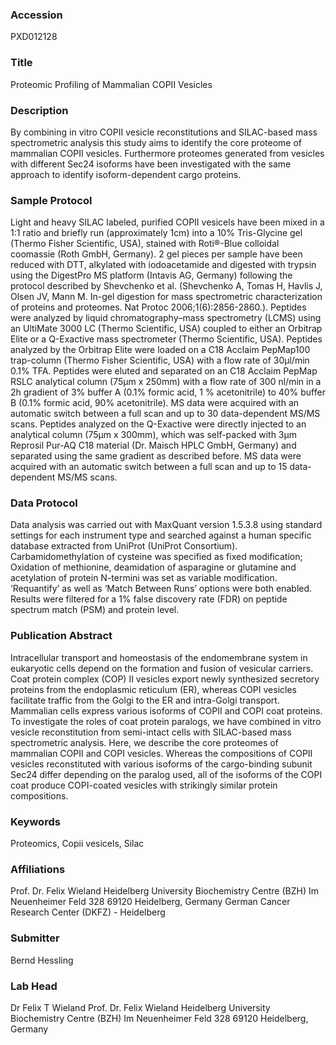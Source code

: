 ### Accession
PXD012128

### Title
Proteomic Profiling of Mammalian COPII Vesicles

### Description
By combining in vitro COPII vesicle reconstitutions and SILAC-based mass spectrometric analysis this study aims to identify the core proteome of mammalian COPII vesicles. Furthermore proteomes generated from vesicles with different Sec24 isoforms have been investigated with the same approach to identify isoform-dependent cargo proteins.

### Sample Protocol
Light and heavy SILAC labeled, purified COPII vesicels have been mixed in a 1:1 ratio and briefly run (approximately 1cm) into a 10% Tris-Glycine gel (Thermo Fisher Scientific, USA), stained with Roti®-Blue colloidal coomassie (Roth GmbH, Germany). 2 gel pieces per sample have been reduced with DTT, alkylated with iodoacetamide and digested with trypsin using the DigestPro MS platform (Intavis AG, Germany) following the protocol described by Shevchenko et al. (Shevchenko A, Tomas H, Havlis J, Olsen JV, Mann M. In-gel digestion for mass spectrometric characterization of proteins and proteomes. Nat Protoc 2006;1(6):2856-2860.). Peptides were analyzed by liquid chromatography–mass spectrometry (LCMS) using an UltiMate 3000 LC (Thermo Scientific, USA) coupled to either an Orbitrap Elite or a Q-Exactive mass spectrometer (Thermo Scientific, USA). Peptides analyzed by the Orbitrap Elite were loaded on a C18 Acclaim PepMap100 trap-column (Thermo Fisher Scientific, USA) with a flow rate of 30µl/min 0.1% TFA. Peptides were eluted and separated on an C18 Acclaim PepMap RSLC analytical column (75µm x 250mm) with a flow rate of 300 nl/min in a 2h gradient of 3% buffer A (0.1% formic acid, 1 % acetonitrile) to 40% buffer B (0.1% formic acid, 90% acetonitrile). MS data were acquired with an automatic switch between a full scan and up to 30 data-dependent MS/MS scans. Peptides analyzed on the Q-Exactive were directly injected to an analytical column (75µm x 300mm), which was self-packed with 3µm Reprosil Pur-AQ C18 material (Dr. Maisch HPLC GmbH, Germany) and separated using the same gradient as described before. MS data were acquired with an automatic switch between a full scan and up to 15 data-dependent MS/MS scans.

### Data Protocol
Data analysis was carried out with MaxQuant version 1.5.3.8 using standard settings for each instrument type and searched against a human specific database extracted from UniProt (UniProt Consortium). Carbamidomethylation of cysteine was specified as fixed modification; Oxidation of methionine, deamidation of asparagine or glutamine and acetylation of protein N-termini was set as variable modification. ‘Requantify’ as well as ‘Match Between Runs’ options were both enabled. Results were filtered for a 1% false discovery rate (FDR) on peptide spectrum match (PSM) and protein level.

### Publication Abstract
Intracellular transport and homeostasis of the endomembrane system in eukaryotic cells depend on the&#xa0;formation and fusion of vesicular carriers. Coat protein complex (COP) II vesicles export newly synthesized secretory proteins from the endoplasmic reticulum (ER), whereas COPI vesicles facilitate traffic from the Golgi to the ER and intra-Golgi transport. Mammalian cells express various isoforms of COPII and COPI coat proteins. To investigate the roles of coat protein paralogs, we have combined in&#xa0;vitro vesicle reconstitution from semi-intact cells with SILAC-based mass spectrometric analysis. Here, we describe the core proteomes of mammalian COPII and COPI vesicles. Whereas the compositions of COPII vesicles reconstituted with various isoforms of the cargo-binding subunit Sec24 differ depending on the paralog used, all of the isoforms of the COPI coat produce COPI-coated vesicles with strikingly similar protein compositions.

### Keywords
Proteomics, Copii vesicels, Silac

### Affiliations
Prof. Dr. Felix Wieland Heidelberg University Biochemistry Centre (BZH) Im Neuenheimer Feld 328 69120 Heidelberg, Germany
German Cancer Research Center (DKFZ) - Heidelberg

### Submitter
Bernd Hessling

### Lab Head
Dr Felix T Wieland
Prof. Dr. Felix Wieland Heidelberg University Biochemistry Centre (BZH) Im Neuenheimer Feld 328 69120 Heidelberg, Germany


